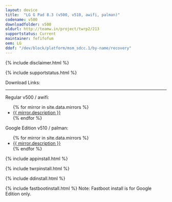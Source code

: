 ```yaml
---
layout: device
title:  "LG G Pad 8.3 (v500, v510, awifi, palman)"
codename: v500
downloadfolder: v500
oldurl: http://teamw.in/project/twrp2/213
supportstatus: Current
maintainer: fefifofum
oem: LG
ddof: "/dev/block/platform/msm_sdcc.1/by-name/recovery"
---
```


{% include disclaimer.html %}

{% include supportstatus.html %}

<div class='page-heading'>Download Links:</div>
<hr />
<p class="text">Regular v500 / awifi:</p>
<ul>
{% for mirror in site.data.mirrors %}
  <li>
    <a href="{{ mirror.baseurl }}v500">
      {{ mirror.description }}
    </a>
  </li>
{% endfor %}
</ul>
<p class="text">Google Edition v510 / palman:</p>
<ul>
{% for mirror in site.data.mirrors %}
  <li>
    <a href="{{ mirror.baseurl }}v510">
      {{ mirror.description }}
    </a>
  </li>
{% endfor %}
</ul>

{% include appinstall.html %}

{% include twrpinstall.html %}

{% include ddinstall.html %}

{% include fastbootinstall.html %}
Note: Fastboot install is for Google Edition only.
